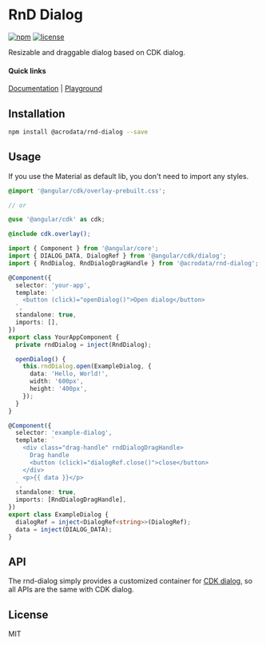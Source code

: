 # RnD Dialog

[![npm](https://img.shields.io/npm/v/@acrodata/rnd-dialog.svg)](https://www.npmjs.com/package/@acrodata/rnd-dialog)
[![license](https://img.shields.io/github/license/mashape/apistatus.svg)](https://github.com/acrodata/rnd-dialog/blob/main/LICENSE)

Resizable and draggable dialog based on CDK dialog.

#### Quick links

[Documentation](https://github.com/acrodata/rnd-dialog?tab=readme-ov-file#rnd-dialog) |
[Playground](https://acrodata.github.io/rnd-dialog/)

## Installation

```bash
npm install @acrodata/rnd-dialog --save
```

## Usage

If you use the Material as default lib, you don't need to import any styles.

```scss
@import '@angular/cdk/overlay-prebuilt.css';

// or

@use '@angular/cdk' as cdk;

@include cdk.overlay();
```

```ts
import { Component } from '@angular/core';
import { DIALOG_DATA, DialogRef } from '@angular/cdk/dialog';
import { RndDialog, RndDialogDragHandle } from '@acrodata/rnd-dialog';

@Component({
  selector: 'your-app',
  template: `
    <button (click)="openDialog()">Open dialog</button>
  `,
  standalone: true,
  imports: [],
})
export class YourAppComponent {
  private rndDialog = inject(RndDialog);

  openDialog() {
    this.rndDialog.open(ExampleDialog, {
      data: 'Hello, World!',
      width: '600px',
      height: '400px',
    });
  }
}

@Component({
  selector: 'example-dialog',
  template: `
    <div class="drag-handle" rndDialogDragHandle>
      Drag handle
      <button (click)="dialogRef.close()">close</button>
    </div>
    <p>{{ data }}</p>
  `,
  standalone: true,
  imports: [RndDialogDragHandle],
})
export class ExampleDialog {
  dialogRef = inject<DialogRef<string>>(DialogRef);
  data = inject(DIALOG_DATA);
}
```

## API

The rnd-dialog simply provides a customized container for [CDK dialog](https://material.angular.io/cdk/dialog/api), so all APIs are the same with CDK dialog.

## License

MIT
